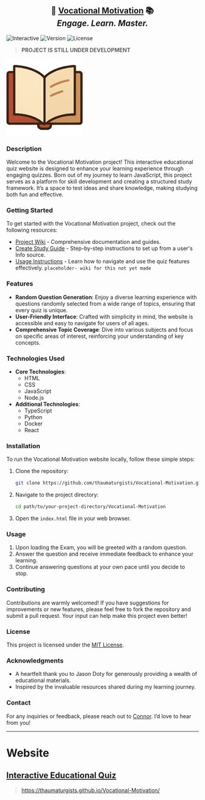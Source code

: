 <h2 align="center">
  🚀 <a href="https://thaumaturgists.github.io/Vocational-Motivation/"><strong>Vocational Motivation</strong></a> 📚<br>
  <em>Engage. Learn. Master.</em>
</h2>

![Interactive](https://img.shields.io/badge/Interactive-Quiz-blueviolet?style=for-the-badge&logo=github)
![Version](https://img.shields.io/badge/version-0.1.0-blue)
![License](https://img.shields.io/badge/license-MIT-green)

> **PROJECT IS STILL UNDER DEVELOPMENT**
<img src="https://raw.githubusercontent.com/thaumaturgists/SDCM/refs/heads/main/images/VocationalMotivation/Icon/textbookLargeicon.png" alt="VM Logo" width="200"/>

### Description
Welcome to the Vocational Motivation project! This interactive educational quiz website is designed to enhance your learning experience through engaging quizzes. Born out of my journey to learn JavaScript, this project serves as a platform for skill development and creating a structured study framework. It’s a space to test ideas and share knowledge, making studying both fun and effective.

### Getting Started
To get started with the Vocational Motivation project, check out the following resources:
- [Project Wiki](https://github.com/thaumaturgists/Vocational-Motivation/wiki) - Comprehensive documentation and guides.
- [Create Study Guide](https://github.com/thaumaturgists/Vocational-Motivation/wiki/Create-Study-Guide) - Step-by-step instructions to set up from a user's Info source.
- [Usage Instructions](https://your-wiki-link.com/usage) - Learn how to navigate and use the quiz features effectively. ```placeholder- wiki for this not yet made```

### Features
- **Random Question Generation**: Enjoy a diverse learning experience with questions randomly selected from a wide range of topics, ensuring that every quiz is unique.
- **User-Friendly Interface**: Crafted with simplicity in mind, the website is accessible and easy to navigate for users of all ages.
- **Comprehensive Topic Coverage**: Dive into various subjects and focus on specific areas of interest, reinforcing your understanding of key concepts.

### Technologies Used
- **Core Technologies**:
  - HTML
  - CSS
  - JavaScript
  - Node.js
- **Additional Technologies**:
  - TypeScript
  - Python
  - Docker
  - React

### Installation
To run the Vocational Motivation website locally, follow these simple steps:

1. Clone the repository:
   ```bash
   git clone https://github.com/thaumaturgists/Vocational-Motivation.git
   ```

2. Navigate to the project directory:
   ```bash
   cd path/to/your-project-directory/Vocational-Motivation
   ```

3. Open the `index.html` file in your web browser.

### Usage
1. Upon loading the Exam, you will be greeted with a random question.
2. Answer the question and receive immediate feedback to enhance your learning.
3. Continue answering questions at your own pace until you decide to stop.

### Contributing
Contributions are warmly welcomed! If you have suggestions for improvements or new features, please feel free to fork the repository and submit a pull request. Your input can help make this project even better!

### License
This project is licensed under the [MIT License](LICENSE).

### Acknowledgments
- A heartfelt thank you to Jason Doty for generously providing a wealth of educational materials.
- Inspired by the invaluable resources shared during my learning journey.

### Contact
For any inquiries or feedback, please reach out to [Connor](mailto:parting-saga-thigh@duck.com). I’d love to hear from you!

---

# Website
## [Interactive Educational Quiz](https://thaumaturgists.github.io/Vocational-Motivation/)
> https://thaumaturgists.github.io/Vocational-Motivation/
